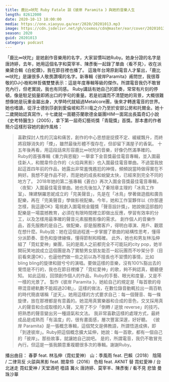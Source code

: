 ```yaml
---
title: 鹿比∞吠陀 Ruby Fatale 談《彼岸 Paramita 》與她的音樂人生
length: 82612000
date: 2020-10-13 18:00:00
media: https://one.xiaoyuu.ga/ear/2020/20201013.mp3
image: https://cdn.jsdelivr.net/gh/coxmos/cdn@master/ear/cover/20201013.jpeg
season: 2020
guid: 20201013
category: podcast
---
```


「鹿比∞吠陀」是她創作音樂用的名字，大家習慣叫她Ruby。她身分證的名字是唐詩婷，去年，她用這個名字和莫宰羊、陳彥衡一起錄了單曲〈看不見〉，收在派樂黛合輯《白蛇鑽》，我在節目裡也播了。
這幾年台灣原創電音人才輩出，「鹿比∞吠陀」是讓很多人敬畏讚嘆的名字。新專輯《彼岸Paramita》甫問世，我很尊敬的DJ小樹和林哲儀雙雙表示：這是年度專輯等級的傑作。所謂電音我仍不敢冒充內行，但老實說，我也有同感。
Ruby講話有她自己的節奏，常常有片刻的停頓，像是駐足掂量即將出口的字句的重量。若是初識而不清楚她的背景，大概很難想像她是玩重金屬出身，大學時代就組過Metalcore團，後來才轉進電音的世界。她也嗜讀，從浮士德到莎劇到愛倫坡和芥川竜之介乃至於安部公房和托爾金。她十二歲開始認真寫作，十七歲就一面聽芬蘭歌德金屬團HIM一面寫出長篇奇幻小說《史考特醫生》（2005），拿下第一屆奇幻藝術獎「青龍獎」首獎。那本書的作者簡介這樣形容她的創作風格：
> 喜歡探討人性的沉淪和痛苦，創作的中心思想是捉摸不定、緩緩飄升，而終將寂靜消失的「煙」，雖然最後形體不復存在，但卻留下滿屋子的香氣。
十五年後再看，用這段話來形容鹿比∞吠陀的音樂，好像仍然滿準確的。
Ruby的首張專輯《重力與恩寵》一舉拿下金音獎最佳電音專輯，並入圍最佳新人，和閻韋伶合作的〈火焰與黑影〉也入圍最佳電音單曲。不過當我放起這首四年前的作品，她露出非常羞愧尷尬的神情，頻頻說當時做得實在不夠好。我想不是作品不好，而是她的成長和蛻變太快，已經來到完全不同的地方了。
2018年她的第二張專輯《蒼白》再次入圍金音獎最佳電音專輯，〈夜絮〉入圍最佳電音單曲。她也先後加入了秦旭章主理的「冰鳥工作室」、陳建騏羅恩妮成立的「完美聲音」，先是在「冰鳥」學著做遊戲和廣告配樂，再在「完美聲音」學做影視配樂。今年，她和工作室夥伴以《你那邊怎樣，我這邊OK》電視劇入圍電視金鐘獎「聲音設計獎」，她說做這部戲的配樂是一場震撼教育，必須在有限時間裡立即做出反應，學習有效率的分工，以及怎樣用最準確的聲音元素服務影像的需求。
創作個人的音樂作品，首先服務的是自己。做配樂，卻是服務客戶，得明白導演、用戶、觀眾在想什麼。Ruby說：她在這個過程進一步掌握了歌曲的結構性思考，懂得分派節奏、音色和旋律線條，懂得節制和精確。
此外，她也和男友林泓伸組了「霓虹愛神」樂團，玩的是兩人之前都完全不可能玩的city pop，她半開玩笑地說成立這個團是為了實驗男女朋友能否一起玩團而不吵架分手（目前看來還OK），也逼他們做一些之前以為不擅長也不習慣的事情，比如bling bling的旋律和甜兮兮的演唱。要做這樣的音樂，沒有100%豁出去的覺悟是不行的，我也在節目裡播了「霓虹愛神」的歌，夠不夠認真，聽聽便知。
如此這般，回頭創作個人的作品，Ruby的手藝、眼光和度量，又是不一樣的光景了。
製作《彼岸 Paramita 》，她給自己的規定是「每首歌的母帶混音總軌數不能超過20軌」，這樣的做法，在數位錄音動輒拉出一兩百軌的時代簡直堪稱「逆天」。她用這樣的方式要求自己：每一個聲音、每一條旋律，放在那裡都是有意義的。她混用真實樂器和合成的音色，交叉採用真人的聲音和合成取樣的人聲，又用了不少「倒轉 / 逆放 reverse」的技巧，把熟悉的聲音變出另一種語氣和文法。
我非常喜歡這樣的處理方式，最終成品是成熟而「有溫度」的，很有畫面感，層次豐富深邃，好好聽。
《彼岸 Paramita》是一張概念專輯，這個梵文是佛教語，所謂悟道成佛，即「到達彼岸」。Ruby把這個概念擴大延伸，她說：每一首歌，都有一個自己的「彼岸」。那些故事，就讓她自己說吧。
是的，所謂電音，我仍不敢冒充內行。但這是一張我願意重複聽很多次的專輯。謝謝Ruby。

播出曲目：
春夢 feat. 林泓伸（霓虹愛神）
山：季風雨 feat. 巴賴（2018）
陰陽 / 二律背反
火燄與黑影 feat. 閻韋伶（2016）
色相 feat. AKNIT
替
霓虹愛神 / 台北迷走
霓虹愛神 / 天堂酒吧
囈語
篝火
唐詩婷、莫宰羊、陳彥衡 / 看不見
悲愴
曼珠沙華
